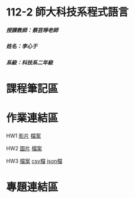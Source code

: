 # 112-2 師大科技系程式語言
##### 授課教師：蔡芸琤老師
##### 姓名：李心于
##### 系級：科技系二年級
# 課程筆記區

# 作業連結區
HW1
[影片](https://youtu.be/J5PXe8fHHL4)
[檔案](https://colab.research.google.com/drive/1BchYl6tIhHRfwNIxk1fz6QFd81m_tnSg?hl=zh-tw)

HW2
[圖片](json_university.com.png)
[檔案](https://github.com/sandylee0415/-/blob/main/HW2%20(%E6%9B%B4%E6%96%B0).ipynb)

HW3
[檔案](https://github.com/sandylee0415/-/blob/main/HW3.ipynb)
[csv檔]([https://github.com/sandylee0415/-/blob/main/HW3.ipynb](https://github.com/sandylee0415/-/blob/main/output.csv))
[json檔]([https://github.com/sandylee0415/-/blob/main/HW3.ipynb](https://github.com/sandylee0415/-/blob/main/output.json))
# 專題連結區
